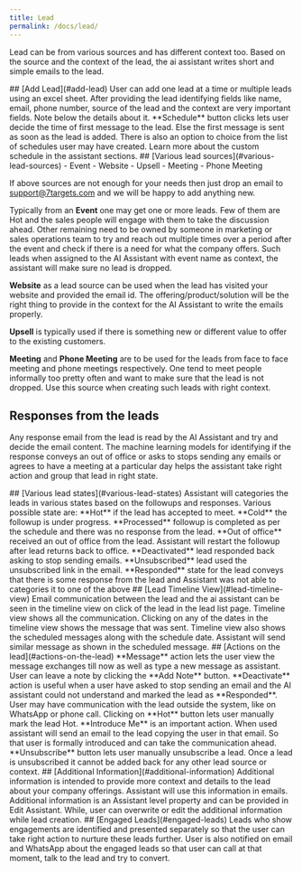 ```yaml
---
title: Lead
permalink: /docs/lead/
---
```


Lead can be from various sources and has different context too. Based on the source and the context of the lead, the ai assistant writes short and simple emails to the lead. 

<a name="add-lead"/>
## [Add Lead](#add-lead) <a href="https://www.youtube.com/embed/UKdxHyueNmY?rel=0" target="popup"  onclick="window.open('https://www.youtube.com/embed/UKdxHyueNmY?rel=0','popup','width=700,height=500'); return false;"><i class='fa fa-youtube-play' style="color:red"></i></a>
User can add one lead at a time or multiple leads using an excel sheet. After providing the lead identifying fields like name, email, phone number, source of the lead and the context are very important fields. Note below the details about it.  
**Schedule** button clicks lets user decide the time of first message to the lead. Else the first message is sent as soon as the lead is added. There is also an option to choice from the list of schedules user may have created. Learn more about the custom schedule in the assistant sections.  

<a name="various-lead-sources"/>
## [Various lead sources](#various-lead-sources) <a href="https://www.youtube.com/embed/fjxr-YvxGYU?rel=0" target="popup"  onclick="window.open('https://www.youtube.com/embed/fjxr-YvxGYU?rel=0','popup','width=700,height=500'); return false;"><i class='fa fa-youtube-play' style="color:red"></i></a>
- Event
- Website
- Upsell
- Meeting
- Phone Meeting

If above sources are not enough for your needs then just drop an email to support@7targets.com and we will be happy to add anything new.

Typically from an **Event** one may get one or more leads. Few of them are Hot and the sales people will engage with them to take the discussion ahead. Other remaining need to be owned by someone in marketing or sales operations team to try and reach out multiple times over a period after the event and check if there is a need for what the company offers. Such leads when assigned to the AI Assistant with event name as context, the assistant will make sure no lead is dropped. 

**Website** as a lead source can be used when the lead has visited your website and provided the email id. The offering/product/solution will be the right thing to provide in the context for the AI Assistant to write the emails properly.

**Upsell** is typically used if there is something new or different value to offer to the existing customers. 

**Meeting** and **Phone Meeting** are to be used for the leads from face to face meeting and phone meetings respectively. One tend to meet people informally too pretty often and want to make sure that the lead is not dropped. Use this source when creating such leads with right context.

## Responses from the leads
Any response email from the lead is read by the AI Assistant and try and decide the email content. The machine learning models for identifying if the response conveys an out of office or asks to stops sending any emails or agrees to have a meeting at a particular day helps the assistant take right action and group that lead in right state. 

<a name="various-lead-states"/>
## [Various lead states](#various-lead-states)
Assistant will categories the leads in various states based on the followups and responses. Various possible state are:  
**Hot** if the lead has accepted to meet.   
**Cold** the followup is under progress.  
**Processed** followup is completed as per the schedule and there was no response from the lead.  
**Out of office** received an out of office from the lead. Assistant will restart the followup after lead returns back to office.  
**Deactivated** lead responded back asking to stop sending emails.  
**Unsubscribed** lead used the unsubscribed link in the email.  
**Responded** state for the lead conveys that there is some response from the lead and Assistant was not able to categories it to one of the above  

<a name="lead-timeline-view"/>
## [Lead Timeline View](#lead-timeline-view)
Email communication between the lead and the ai assistant can be seen in the timeline view on click of the lead in the lead list page. Timeline view shows all the communication. Clicking on any of the dates in the timeline view shows the message that was sent.  
Timeline view also shows the scheduled messages along with the schedule date. Assistant will send similar message as shown in the scheduled message. 

<a name="actions-on-the-lead"/>
## [Actions on the lead](#actions-on-the-lead)
**Message** action lets the user view the message exchanges till now as well as type a new message as assistant.  
User can leave a note by clicking the **Add Note** button.  
**Deactivate** action is useful when a user have asked to stop sending an email and the AI assistant could not understand and marked the lead as **Responded**.  
User may have communication with the lead outside the system, like on WhatsApp or phone call. Clicking on **Hot** button lets user manually mark the lead Hot.  
**Introduce Me** is an important action. When used assistant will send an email to the lead copying the user in that email. So that user is formally introduced and can take the communication ahead. 
**Unsubscribe** button lets user manually unsubscribe a lead. Once a lead is unsubscribed it cannot be added back for any other lead source or context. 

<a name="additional-information"/>
## [Additional Information](#additional-information)
Additional information is intended to provide more context and details to the lead about your company offerings. Assistant will use this information in emails. Additional information is an Assistant level property and can be provided in Edit Assistant. While, user can overwrite or edit the additional information while lead creation.

<a name="engaged-leads"/>
## [Engaged Leads](#engaged-leads)  
Leads who show engagements are identified and presented separately so that the user can take right action to nurture these leads further. User is also notified on email and WhatsApp about the engaged leads so that user can call at that moment, talk to the lead and try to convert.